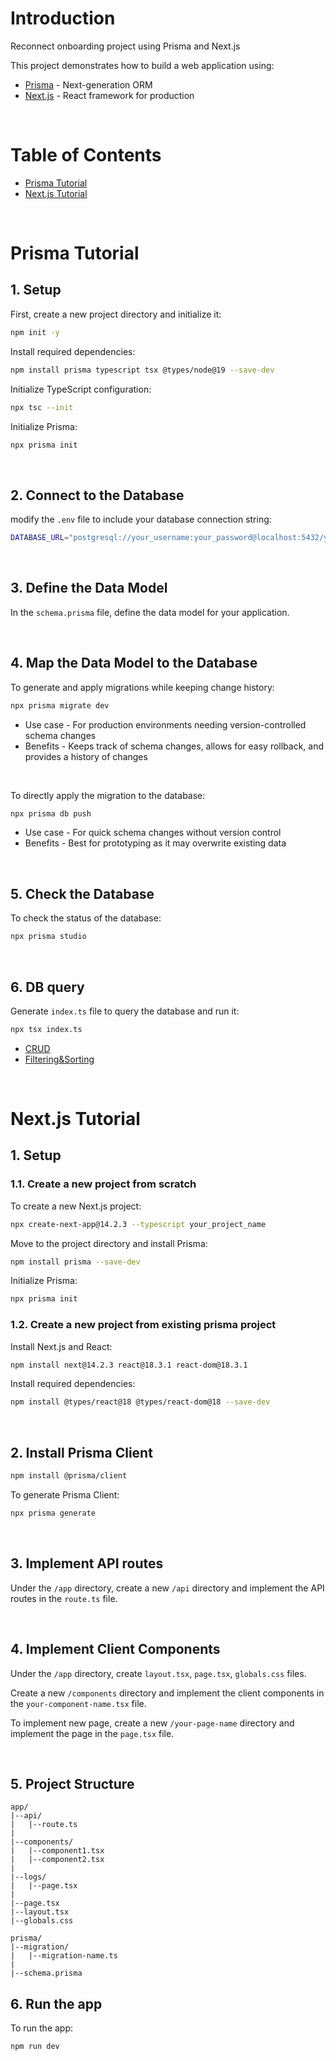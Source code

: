 # Introduction
Reconnect onboarding project using Prisma and Next.js  

This project demonstrates how to build a web application using:
- [Prisma](https://www.prisma.io/) - Next-generation ORM
- [Next.js](https://nextjs.org/) - React framework for production

<br/>

# Table of Contents

- [Prisma Tutorial](#prisma-tutorial)
- [Next.js Tutorial](#nextjs-tutorial)

<br/>

# Prisma Tutorial

## 1. Setup

First, create a new project directory and initialize it:
```bash
npm init -y
```

Install required dependencies:
```bash
npm install prisma typescript tsx @types/node@19 --save-dev
```

Initialize TypeScript configuration:
```bash
npx tsc --init
```

Initialize Prisma:
```bash
npx prisma init
```

<br/>

## 2. Connect to the Database
modify the `.env` file to include your database connection string:  
```bash
DATABASE_URL="postgresql://your_username:your_password@localhost:5432/your_database_name"
```

<br/>

## 3. Define the Data Model
In the `schema.prisma` file, define the data model for your application.

<br/>

## 4. Map the Data Model to the Database
To generate and apply migrations while keeping change history:  
```bash
npx prisma migrate dev
```
- Use case - For production environments needing version-controlled schema changes
- Benefits - Keeps track of schema changes, allows for easy rollback, and provides a history of changes

<br/>

To directly apply the migration to the database:  
```bash
npx prisma db push
```
- Use case - For quick schema changes without version control
- Benefits - Best for prototyping as it may overwrite existing data

<br/>

## 5. Check the Database
To check the status of the database:  
```bash
npx prisma studio
```

<br/>

## 6. DB query
Generate `index.ts` file to query the database and run it:  
```bash
npx tsx index.ts
```

- [CRUD](https://www.prisma.io/docs/orm/prisma-client/queries/crud)
- [Filtering&Sorting](https://www.prisma.io/docs/orm/prisma-client/queries/filtering-and-sorting#filter-conditions-and-operators)

<br/>

# Next.js Tutorial

## 1. Setup

### 1.1. Create a new project from scratch
To create a new Next.js project:  
```bash
npx create-next-app@14.2.3 --typescript your_project_name
```

Move to the project directory and install Prisma:  
```bash
npm install prisma --save-dev
```

Initialize Prisma:  
```bash
npx prisma init
```


### 1.2. Create a new project from existing prisma project

Install Next.js and React:  
```bash
npm install next@14.2.3 react@18.3.1 react-dom@18.3.1
```

Install required dependencies:  
```bash
npm install @types/react@18 @types/react-dom@18 --save-dev
```

<br/>

## 2. Install Prisma Client
```bash
npm install @prisma/client
```
To generate Prisma Client:  
```bash
npx prisma generate
```

<br/>

## 3. Implement API routes
Under the `/app` directory, create a new `/api` directory and implement the API routes in the `route.ts` file.  

<br/>

## 4. Implement Client Components
Under the `/app` directory, create `layout.tsx`, `page.tsx`, `globals.css` files.  

Create a new `/components` directory and implement the client components in the `your-component-name.tsx` file.  

To implement new page, create a new `/your-page-name` directory and implement the page in the `page.tsx` file.  

<br/>

## 5. Project Structure
```
app/
|--api/
|   |--route.ts
|
|--components/
|   |--component1.tsx
|   |--component2.tsx
|
|--logs/
|   |--page.tsx
|
|--page.tsx
|--layout.tsx
|--globals.css

prisma/
|--migration/
|   |--migration-name.ts
|
|--schema.prisma
``` 

## 6. Run the app
To run the app:  
```bash
npm run dev
```
